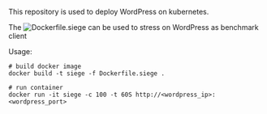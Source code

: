 
This repository is used to deploy WordPress on kubernetes.

The ![Dockerfile.siege](./Dockerfile.siege) can be used to stress on WordPress as benchmark client

Usage: 
```
# build docker image
docker build -t siege -f Dockerfile.siege .

# run container
docker run -it siege -c 100 -t 60S http://<wordpress_ip>:<wordpress_port>

```


